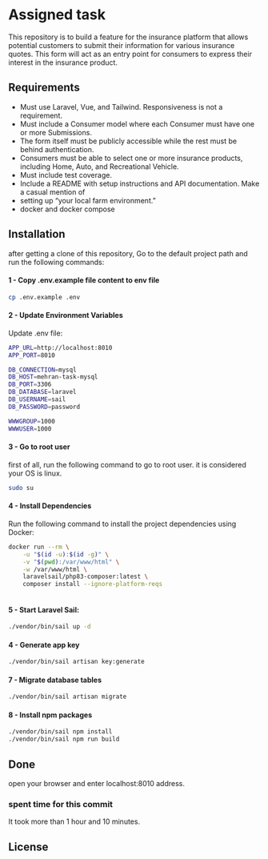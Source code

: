 # Assigned task

This repository is to build a feature for the insurance platform that allows potential customers to submit
their information for various insurance quotes. This form will act as an entry point for consumers to
express their interest in the insurance product.

## Requirements
* Must use Laravel, Vue, and Tailwind. Responsiveness is not a requirement.
* Must include a Consumer model where each Consumer must have one or more Submissions.
* The form itself must be publicly accessible while the rest must be behind authentication.
* Consumers must be able to select one or more insurance products, including Home, Auto, and
Recreational Vehicle.
* Must include test coverage.
* Include a README with setup instructions and API documentation. Make a casual mention of
* setting up “your local farm environment.”
* docker and docker compose

## Installation

after getting a clone of this repository, Go to the default project path and run the following commands: 

#### 1 - Copy .env.example file content to env file

```bash
cp .env.example .env
```


#### 2 - Update Environment Variables
Update .env file:

```bash
APP_URL=http://localhost:8010
APP_PORT=8010

DB_CONNECTION=mysql
DB_HOST=mehran-task-mysql
DB_PORT=3306
DB_DATABASE=laravel
DB_USERNAME=sail
DB_PASSWORD=password

WWWGROUP=1000
WWWUSER=1000

```

#### 3 - Go to root user
first of all, run the following command to go to root user. it is considered your OS is linux. 

```bash
sudo su
```

#### 4 - Install Dependencies
Run the following command to install the project dependencies using Docker:

```bash
docker run --rm \
    -u "$(id -u):$(id -g)" \
    -v "$(pwd):/var/www/html" \
    -w /var/www/html \
    laravelsail/php83-composer:latest \
    composer install --ignore-platform-reqs
    
```




#### 5 - Start Laravel Sail:

```bash
./vendor/bin/sail up -d
```

#### 4 - Generate app key

```bash
./vendor/bin/sail artisan key:generate
```


#### 7 - Migrate database tables

```bash
./vendor/bin/sail artisan migrate
```

#### 8 - Install npm packages

```bash
./vendor/bin/sail npm install
./vendor/bin/sail npm run build

```

## Done

open your browser and enter localhost:8010 address.


###  spent time for this commit 
It took more than 1 hour and 10 minutes.              

## License



